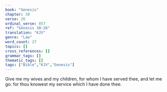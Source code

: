 ```yaml
---
book: "Genesis"
chapter: 30
verse: 26
ordinal_verse: 857
ref: "Genesis 30:26"
translation: "KJV"
genre: "Law"
word_count: 27
topics: []
cross_references: []
grammar_tags: []
thematic_tags: []
tags: ["Bible","KJV","Genesis"]
---
```

Give me my wives and my children, for whom I have served thee, and let me go: for thou knowest my service which I have done thee.
